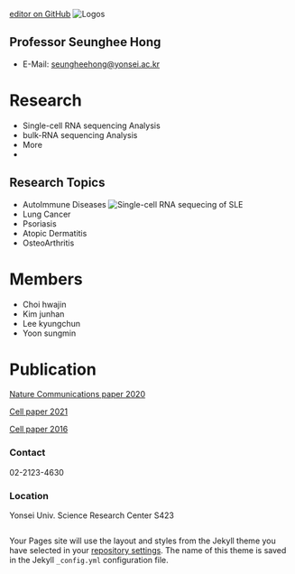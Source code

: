 [editor on GitHub](https://github.com/ysbchonglab/homepage/edit/gh-pages/index.md)
![Logos](https://user-images.githubusercontent.com/60769265/159907203-9dc60069-2c97-442d-af9e-74fef74c0aa4.jpeg)

## Professor Seunghee Hong
- E-Mail: seungheehong@yonsei.ac.kr

# Research
- Single-cell RNA sequencing Analysis
- bulk-RNA sequencing Analysis
- More
- 
## Research Topics
- AutoImmune Diseases
![Single-cell RNA sequecing of SLE](https://user-images.githubusercontent.com/60769265/160511763-7836ac95-5d3d-49d8-ad31-4f0e6a4c672d.png)
- Lung Cancer 
- Psoriasis
- Atopic Dermatitis
- OsteoArthritis

# Members 
- Choi hwajin
- Kim junhan
- Lee kyungchun
- Yoon sungmin 

# Publication
[Nature Communications paper 2020](https://www.nature.com/articles/s41590-020-0743-0)

[Cell paper 2021](https://pubmed.ncbi.nlm.nih.gov/34384544/)

[Cell paper 2016](https://pubmed.ncbi.nlm.nih.gov/27040498/)


### Contact
02-2123-4630

### Location
Yonsei Univ. Science Research Center S423


```markdown

```
Your Pages site will use the layout and styles from the Jekyll theme you have selected in your [repository settings](https://github.com/ysbchonglab/homepage/settings/pages). The name of this theme is saved in the Jekyll `_config.yml` configuration file.
